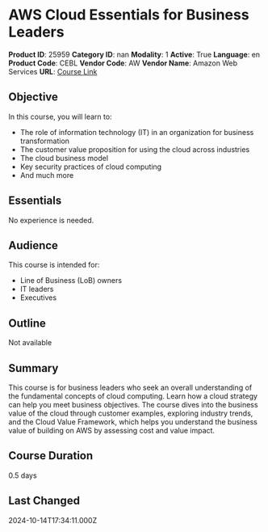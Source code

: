 # AWS Cloud Essentials for Business Leaders

**Product ID**: 25959
**Category ID**: nan
**Modality**: 1
**Active**: True
**Language**: en
**Product Code**: CEBL
**Vendor Code**: AW
**Vendor Name**: Amazon Web Services
**URL**: [Course Link](https://www.fastlaneus.com/course/amazon-cebl)

## Objective
In this course, you will learn to:



- The role of information technology (IT) in an organization for business transformation
- The customer value proposition for using the cloud across industries
- The cloud business model
- Key security practices of cloud computing
- And much more

## Essentials
No experience is needed.

## Audience
This course is intended for:



- Line of Business (LoB) owners
- IT leaders
- Executives

## Outline
Not available

## Summary
This course is for business leaders who seek an overall understanding of the fundamental concepts of cloud computing. Learn how a cloud strategy can help you meet business objectives. The course dives into the business value of the cloud through customer examples, exploring industry trends, and the Cloud Value Framework, which helps you understand the business value of building on AWS by assessing cost and value impact.

## Course Duration
0.5 days

## Last Changed
2024-10-14T17:34:11.000Z
